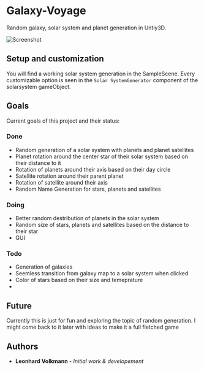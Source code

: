 # Galaxy-Voyage

Random galaxy, solar system and planet generation in Untiy3D. 

![Screenshot](https://github.com/leoVolk/Galaxy-Voyage/blob/master/Capture.PNG?raw=true "Screenshot")

## Setup and customization

You will find a working solar system generation in the SampleScene. Every customizable option is seen in the ```Solar SystemGenerator``` component of the solarsystem gameObject.

## Goals
Current goals of this project and their status:
  ### Done
   * Random generation of a solar system with planets and planet satellites
   * Planet rotation around the center star of their solar system based on their distance to it
   * Rotation of planets around their axis based on their day circle
   * Satellite rotation around their parent planet
   * Rotation of satellite around their axis
   * Random Name Generation for stars, planets and satellites

  ### Doing
   * Better random destribution of planets in the solar system
   * Random size of stars, planets and satellites based on the distance to their star
   * GUI
   
  ### Todo
   * Generation of galaxies
   * Seemless transition from galaxy map to a solar system when clicked
   * Color of stars based on their size and temeprature
   *

## Future
Currently this is just for fun and exploring the topic of random generation. I might come back to it later with ideas to make it a full fletched game

## Authors
* **Leonhard Volkmann** -  *Initial work & developement*
